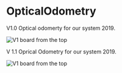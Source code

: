 # OpticalOdometry
V1.0 Optical odomerty for our system 2019.

![V1 board from the top](https://raw.githubusercontent.com/sensaorganization/OpticalOdometry/master/pcb_v1/Images/V1.png)


V 1.1 Oprical Odometry for our system 2019.

![V1 board from the top](https://github.com/sensaorganization/OpticalOdometry/blob/master/pcb_v1.1/Images/front.jpg)
